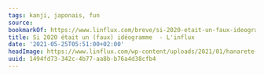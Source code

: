 ```yaml
---
tags: kanji, japonais, fun
source:
bookmarkOf: https://www.linflux.com/breve/si-2020-etait-un-faux-ideogramme/#
title: Si 2020 était un (faux) idéogramme  - L'influx
date: '2021-05-25T05:51:00+02:00'
headImage: https://www.linflux.com/wp-content/uploads/2021/01/hanarete-suwaru.jpg
uuid: 1494fd73-342c-4b77-aa8b-b76a4d38cfb4
---
```

